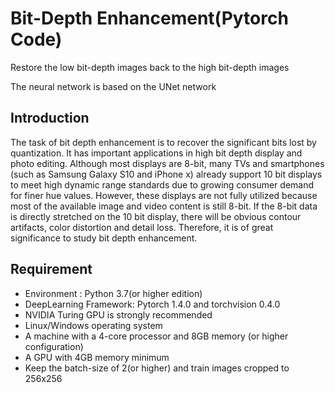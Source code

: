# Bit-Depth Enhancement(Pytorch Code)
Restore the low bit-depth images back to the high bit-depth images

The neural network is based on the UNet network

## Introduction
The task of bit depth enhancement is to recover the significant bits lost by quantization. It has important applications in high bit depth display and photo editing. Although most displays are 8-bit, many TVs and smartphones (such as Samsung Galaxy S10 and iPhone x) already support 10 bit displays to meet high dynamic range standards due to growing consumer demand for finer hue values. However, these displays are not fully utilized because most of the available image and video content is still 8-bit. If the 8-bit data is directly stretched on the 10 bit display, there will be obvious contour artifacts, color distortion and detail loss. Therefore, it is of great significance to study bit depth enhancement.

## Requirement
- Environment : Python 3.7(or higher edition)
- DeepLearning Framework: Pytorch 1.4.0 and torchvision 0.4.0
- NVIDIA Turing GPU is strongly recommended 
- Linux/Windows operating system
- A machine with a 4-core processor and 8GB memory (or higher configuration)
- A GPU with 4GB memory minimum
- Keep the batch-size of 2(or higher) and train images cropped to 256x256
